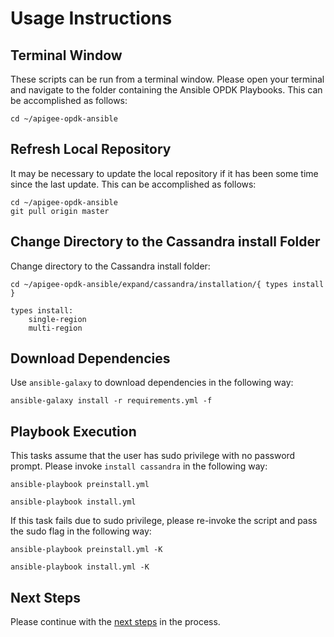 # Usage Instructions

## Terminal Window
These scripts can be run from a terminal window. Please open your terminal and navigate to the folder
containing the Ansible OPDK Playbooks. This can be accomplished as follows: 

    cd ~/apigee-opdk-ansible

## Refresh Local Repository
It may be necessary to update the local repository if it has been some time since the last update.
This can be accomplished as follows: 

    cd ~/apigee-opdk-ansible
    git pull origin master

## Change Directory to the Cassandra install Folder
Change directory to the Cassandra install folder:

    cd ~/apigee-opdk-ansible/expand/cassandra/installation/{ types install }
	
	types install:
		single-region
		multi-region

## Download Dependencies
Use `ansible-galaxy` to download dependencies in the following way: 

    ansible-galaxy install -r requirements.yml -f

## Playbook Execution

This tasks assume that the user has sudo privilege with no password prompt. Please invoke `install cassandra` in the following way:
    
    ansible-playbook preinstall.yml
	
	ansible-playbook install.yml

If this task fails due to sudo privilege, please re-invoke the script and pass the sudo flag in the following way: 

    ansible-playbook preinstall.yml -K
	
	ansible-playbook install.yml -K
    

## Next Steps

Please continue with the [next steps](../../README.md#ansible-apigee-private-cloud-installations-expansion) in the process.